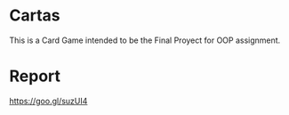 # Cartas
This is a Card Game intended to be the Final Proyect for OOP assignment.

# Report
https://goo.gl/suzUI4
